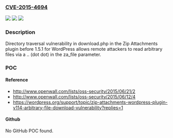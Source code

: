 ### [CVE-2015-4694](https://cve.mitre.org/cgi-bin/cvename.cgi?name=CVE-2015-4694)
![](https://img.shields.io/static/v1?label=Product&message=n%2Fa&color=blue)
![](https://img.shields.io/static/v1?label=Version&message=n%2Fa&color=blue)
![](https://img.shields.io/static/v1?label=Vulnerability&message=n%2Fa&color=brighgreen)

### Description

Directory traversal vulnerability in download.php in the Zip Attachments plugin before 1.5.1 for WordPress allows remote attackers to read arbitrary files via a .. (dot dot) in the za_file parameter.

### POC

#### Reference
- http://www.openwall.com/lists/oss-security/2015/06/21/2
- http://www.openwall.com/lists/oss-security/2015/06/12/4
- https://wordpress.org/support/topic/zip-attachments-wordpress-plugin-v114-arbitrary-file-download-vulnerability?replies=1

#### Github
No GitHub POC found.

